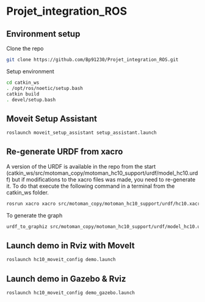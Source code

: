 # Projet_integration_ROS

## Environment setup

Clone the repo 
```bash
git clone https://github.com/Bp91230/Projet_integration_ROS.git
```

Setup environment
```bash
cd catkin_ws
. /opt/ros/noetic/setup.bash
catkin build
. devel/setup.bash
```
## Moveit Setup Assistant

```bash
roslaunch moveit_setup_assistant setup_assistant.launch
```
## Re-generate URDF from xacro

A version of the URDF is available in the repo from the start (catkin_ws/src/motoman_copy/motoman_hc10_support/urdf/model_hc10.urdf) but if modifications to the xacro files was made, you need to re-generate it. To do that execute the following command in a terminal from the catkin_ws folder.

```bash
rosrun xacro xacro src/motoman_copy/motoman_hc10_support/urdf/hc10.xacro -o src/motoman_copy/motoman_hc10_support/urdf/model_hc10.urdf
```

To generate the graph 
```bash
urdf_to_graphiz src/motoman_copy/motoman_hc10_support/urdf/model_hc10.urdf
```

## Launch demo in Rviz with MoveIt

```bash
roslaunch hc10_moveit_config demo.launch 
```

## Launch demo in Gazebo & Rviz

```bash
roslaunch hc10_moveit_config demo_gazebo.launch 
```
